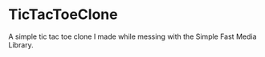 # TicTacToeClone
A simple tic tac toe clone I made while messing with the Simple Fast Media Library.
